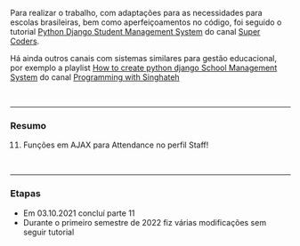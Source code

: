 Para realizar o trabalho, com adaptações para as necessidades para escolas brasileiras, bem como aperfeiçoamentos no
código, foi seguido o
tutorial [Python Django Student Management System](https://www.youtube.com/watch?v=y3llbdTtam4&list=PLb-NlfexLTk_tUlAPj05s2zc8JgHTVkpH)
do canal [Super Coders](https://www.youtube.com/channel/UCyz5M_3Rv2jLUDs4R_yRBkw).

Há ainda outros canais com sistemas similares para gestão educacional, por exemplo a
playlist [How to create python django School Management System](https://www.youtube.com/watch?v=a5dlmqM9Oo8&list=PLIeKz8l1eVaNu3pcciZRmyRf9oj3F4X6i)
do canal [Programming with Singhateh](https://www.youtube.com/c/SinghatehAlagie)

<br>

----


### Resumo

11. Funções em AJAX para Attendance no perfil Staff!

<br>

----


### Etapas

- Em 03.10.2021 concluí parte 11
- Durante o primeiro semestre de 2022 fiz várias modificações sem seguir tutorial
